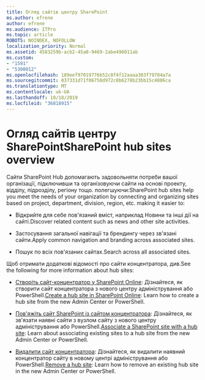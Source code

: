 ```yaml
---
title: Огляд сайтів центру SharePoint
ms.author: efrene
author: efrene
ms.audience: ITPro
ms.topic: article
ROBOTS: NOINDEX, NOFOLLOW
localization_priority: Normal
ms.assetid: 4583259b-acb2-45a0-9469-2abe496011ab
ms.custom:
- "1591"
- "5300012"
ms.openlocfilehash: 189eef97019776b52c8f4f12aaaa303f79704a7a
ms.sourcegitcommit: 037331d71f06750d972c0b6278b23bb15c4806ca
ms.translationtype: MT
ms.contentlocale: uk-UA
ms.lasthandoff: 10/18/2019
ms.locfileid: "36818915"
---
```

# <a name="sharepoint-hub-sites-overview"></a><span data-ttu-id="85b86-102">Огляд сайтів центру SharePoint</span><span class="sxs-lookup"><span data-stu-id="85b86-102">SharePoint hub sites overview</span></span>

<span data-ttu-id="85b86-103">Сайти SharePoint Hub допомагають задовольняти потреби вашої організації, підключивши та організовуючи сайти на основі проекту, відділу, підрозділу, регіону тощо. полегшуючи:</span><span class="sxs-lookup"><span data-stu-id="85b86-103">SharePoint hub sites help you meet the needs of your organization by connecting and organizing sites based on project, department, division, region, etc. making it easier to:</span></span>

- <span data-ttu-id="85b86-104">Відкрийте для себе пов'язаний вміст, наприклад Новини та інші дії на сайті.</span><span class="sxs-lookup"><span data-stu-id="85b86-104">Discover related content such as news and other site activities.</span></span>

- <span data-ttu-id="85b86-105">Застосування загальної навігації та брендингу через зв'язані сайти.</span><span class="sxs-lookup"><span data-stu-id="85b86-105">Apply common navigation and branding across associated sites.</span></span> 

- <span data-ttu-id="85b86-106">Пошук по всіх пов'язаних сайтах.</span><span class="sxs-lookup"><span data-stu-id="85b86-106">Search across all associated sites.</span></span>

<span data-ttu-id="85b86-107">Щоб отримати додаткові відомості про сайти концентратора, див.</span><span class="sxs-lookup"><span data-stu-id="85b86-107">See the following for more information about hub sites:</span></span>
- <span data-ttu-id="85b86-108">[Створіть сайт-концентратор у SharePoint Online](https://docs.microsoft.com/sharepoint/create-hub-site): Дізнайтеся, як створити сайт концентратора з нового центру адміністрування або PowerShell.</span><span class="sxs-lookup"><span data-stu-id="85b86-108">[Create a hub site in SharePoint Online](https://docs.microsoft.com/sharepoint/create-hub-site): Learn how to create a hub site from the new Admin Center or PowerShell.</span></span>

- <span data-ttu-id="85b86-109">[Пов'яжіть сайт SharePoint із сайтом концентратора](https://support.office.com/article/associate-a-sharepoint-site-with-a-hub-site-ae0009fd-af04-4d3d-917d-88edb43efc05): Дізнайтеся, як зв'язати наявні сайти з вузлом сайту з нового центру адміністрування або PowerShell.</span><span class="sxs-lookup"><span data-stu-id="85b86-109">[Associate a SharePoint site with a hub site](https://support.office.com/article/associate-a-sharepoint-site-with-a-hub-site-ae0009fd-af04-4d3d-917d-88edb43efc05): Learn about associating existing sites to a hub site from the new Admin Center or PowerShell.</span></span>

- <span data-ttu-id="85b86-110">[Видалити сайт концентратора](https://docs.microsoft.com/sharepoint/remove-hub-site): Дізнайтеся, як видалити наявний концентратор сайту в новому центрі адміністрування або PowerShell.</span><span class="sxs-lookup"><span data-stu-id="85b86-110">[Remove a hub site](https://docs.microsoft.com/sharepoint/remove-hub-site): Learn how to remove an existing hub site in the new Admin Center or PowerShell.</span></span>

